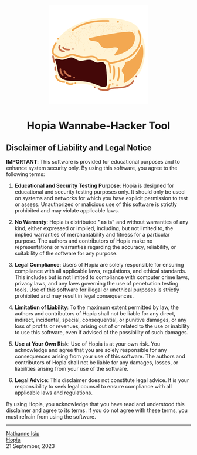 <p align="center">
    <img src="docs/src/assets/hopia.png" width="270px" />
    <h1 align="center">Hopia Wannabe-Hacker Tool</h1>
</p>

## Disclaimer of Liability and Legal Notice

**IMPORTANT**: This software is provided for educational purposes and to enhance system security only. By using this software, you agree to the following terms:

1. **Educational and Security Testing Purpose**: Hopia is designed for educational and security testing purposes only. It should only be used on systems and networks for which you have explicit permission to test or assess. Unauthorized or malicious use of this software is strictly prohibited and may violate applicable laws.

2. **No Warranty**: Hopia is distributed **"as is"** and without warranties of any kind, either expressed or implied, including, but not limited to, the implied warranties of merchantability and fitness for a particular purpose. The authors and contributors of Hopia make no representations or warranties regarding the accuracy, reliability, or suitability of the software for any purpose.

3. **Legal Compliance**: Users of Hopia are solely responsible for ensuring compliance with all applicable laws, regulations, and ethical standards. This includes but is not limited to compliance with computer crime laws, privacy laws, and any laws governing the use of penetration testing tools. Use of this software for illegal or unethical purposes is strictly prohibited and may result in legal consequences.

4. **Limitation of Liability**: To the maximum extent permitted by law, the authors and contributors of Hopia shall not be liable for any direct, indirect, incidental, special, consequential, or punitive damages, or any loss of profits or revenues, arising out of or related to the use or inability to use this software, even if advised of the possibility of such damages.

5. **Use at Your Own Risk**: Use of Hopia is at your own risk. You acknowledge and agree that you are solely responsible for any consequences arising from your use of this software. The authors and contributors of Hopia shall not be liable for any damages, losses, or liabilities arising from your use of the software.

6. **Legal Advice**: This disclaimer does not constitute legal advice. It is your responsibility to seek legal counsel to ensure compliance with all applicable laws and regulations.

By using Hopia, you acknowledge that you have read and understood this disclaimer and agree to its terms. If you do not agree with these terms, you must refrain from using the software.

---

[Nathanne Isip](https://github.com/nthnn) <br/>
[Hopia](https://github.com/nthnn/Hopia) <br/>
21 September, 2023
